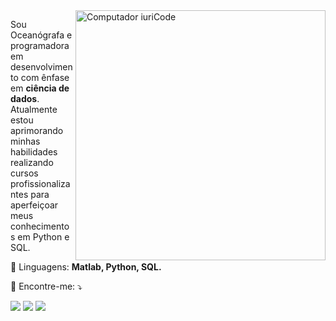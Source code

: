 <img src="https://raw.githubusercontent.com/MicaelliMedeiros/micaellimedeiros/master/image/computer-illustration.png" min-width="400px" max-width="400px" width="400px" align="right" alt="Computador iuriCode">

<p align="left"> 
  Sou Oceanógrafa e programadora em desenvolvimento com ênfase em <strong>ciência de dados</strong>.<br>
  Atualmente estou aprimorando minhas habilidades realizando cursos profissionalizantes para aperfeiçoar meus conhecimentos em Python e SQL.
</p>

<p align="left">
  🦄 Linguagens: <strong>Matlab, Python, SQL.</strong>
</p>

<p align="left">
  💌 Encontre-me: ⤵️
</p>
  
<p align="left">
  <a href="#" alt="Gmail">
 <a href="https://mail.google.com/mail/u/biahabdon1@gmail.com" target-"_blank"><img src="https://img.shields.io/badge/-Gmail-FF0000?style=flat-square&labelColor=FF0000&logo=gmail&logoColor=white&link=https://mail.google.com/mail/u/biahabdon1@gmail.com" /></a>

  <a href="#" alt="Linkedin">
  <a href="https://www.linkedin.com/in/beatriz-abdon/" target-"_blank"><img src="https://img.shields.io/badge/-Linkedin-0e76a8?style=flat-square&logo=Linkedin&logoColor=white&link=https://www.linkedin.com/in/beatriz-abdon/" /></a>

  <a href="#" alt="Instagram">
    <a href="https://www.instagram.com/beatrizabdon/" target-"_blank"><img src="https://img.shields.io/badge/-Instagram-DF0174?style=flat-square&labelColor=DF0174&logo=instagram&logoColor=white&link=https://www.instagram.com/beatrizabdon/"/></a>
</p>  

